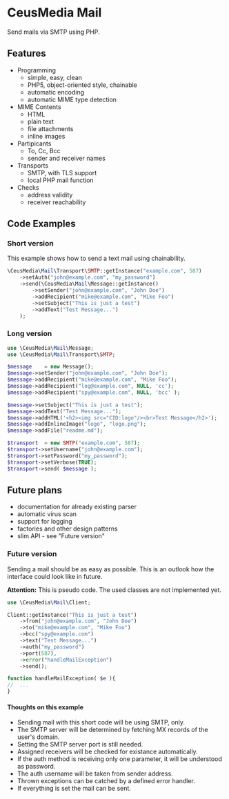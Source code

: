 # CeusMedia Mail

Send mails via SMTP using PHP.

## Features
- Programming
  - simple, easy, clean
  - PHP5, object-oriented style, chainable
  - automatic encoding
  - automatic MIME type detection
- MIME Contents
  - HTML
  - plain text
  - file attachments
  - inline images
- Partipicants
  - To, Cc, Bcc
  - sender and receiver names
- Transports
  - SMTP, with TLS support
  - local PHP mail function
- Checks
  - address validity
  - receiver reachability

## Code Examples

### Short version

This example shows how to send a text mail using chainability.

```php
\CeusMedia\Mail\Transport\SMTP::getInstance("example.com", 587)
	->setAuth("john@example.com", "my_password")
	->send(\CeusMedia\Mail\Message::getInstance()
		->setSender("john@example.com", "John Doe")
		->addRecipient("mike@example.com", "Mike Foo")
		->setSubject("This is just a test")
		->addText("Test Message...")
	);
```

### Long version

```php
use \CeusMedia\Mail\Message;
use \CeusMedia\Mail\Transport\SMTP;

$message	= new Message();
$message->setSender("john@example.com", "John Doe");
$message->addRecipient("mike@example.com", "Mike Foo");
$message->addRecipient("log@example.com", NULL, 'cc');
$message->addRecipient("spy@example.com", NULL, 'bcc' );

$message->setSubject("This is just a test");
$message->addText("Test Message...");
$message->addHTML('<h2><img src="CID:logo"/><br>Test Message</h2>');
$message->addInlineImage("logo", "logo.png");
$message->addFile("readme.md");

$transport	= new SMTP("example.com", 587);
$transport->setUsername("john@example.com");
$transport->setPassword("my_password");
$transport->setVerbose(TRUE);
$transport->send( $message );
```

## Future plans
- documentation for already existing parser
- automatic virus scan
- support for logging
- factories and other design patterns
- slim API - see "Future version"

### Future version

Sending a mail should be as easy as possible.
This is an outlook how the interface could look like in future.

**Attention:** This is pseudo code. The used classes are not implemented yet.

```php
use \CeusMedia\Mail\Client;

Client::getInstance("This is just a test")
	->from("john@example.com", "John Doe")
	->to("mike@example.com", "Mike Foo")
	->bcc("spy@example.com")
	->text("Test Message...")
	->auth("my_password")
	->port(587),
	->error("handleMailException")
	->send();

function handleMailException( $e ){
//  ...
}
```

#### Thoughts on this example
- Sending mail with this short code will be using SMTP, only.
- The SMTP server will be determined by fetching MX records of the user's domain.
- Setting the SMTP server port is still needed.
- Assigned receivers will be checked for existance automatically.
- If the auth method is receiving only one parameter, it will be understood as password.
- The auth username will be taken from sender address.
- Thrown exceptions can be catched by a defined error handler.
- If everything is set the mail can be sent.
